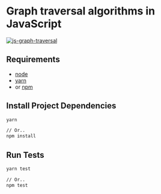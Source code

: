 # Graph traversal algorithms in JavaScript

[![js-graph-traversal](https://github.com/claudemuller/algorithms/actions/workflows/graph-traversal.js.yml/badge.svg)](https://github.com/claudemuller/algorithms/actions/workflows/graph-traversal.js.yml)

## Requirements

- [node](https://nodejs.org/en)
- [yarn](https://yarnpkg.com/)
- or [npm](https://www.npmjs.com/)

## Install Project Dependencies

```bash
yarn

// Or..
npm install
```

## Run Tests

```bash
yarn test

// Or..
npm test
```
